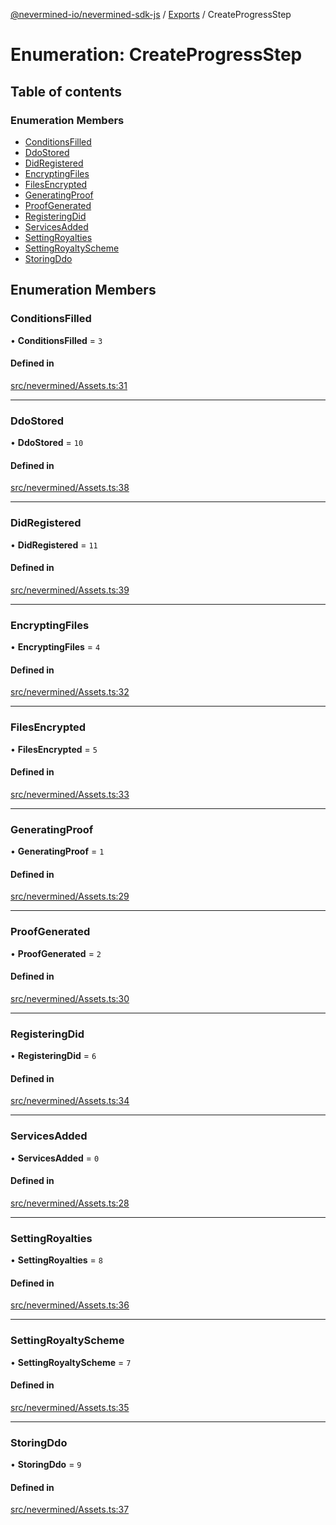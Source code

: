 [@nevermined-io/nevermined-sdk-js](../README.md) / [Exports](../modules.md) / CreateProgressStep

# Enumeration: CreateProgressStep

## Table of contents

### Enumeration Members

- [ConditionsFilled](CreateProgressStep.md#conditionsfilled)
- [DdoStored](CreateProgressStep.md#ddostored)
- [DidRegistered](CreateProgressStep.md#didregistered)
- [EncryptingFiles](CreateProgressStep.md#encryptingfiles)
- [FilesEncrypted](CreateProgressStep.md#filesencrypted)
- [GeneratingProof](CreateProgressStep.md#generatingproof)
- [ProofGenerated](CreateProgressStep.md#proofgenerated)
- [RegisteringDid](CreateProgressStep.md#registeringdid)
- [ServicesAdded](CreateProgressStep.md#servicesadded)
- [SettingRoyalties](CreateProgressStep.md#settingroyalties)
- [SettingRoyaltyScheme](CreateProgressStep.md#settingroyaltyscheme)
- [StoringDdo](CreateProgressStep.md#storingddo)

## Enumeration Members

### ConditionsFilled

• **ConditionsFilled** = ``3``

#### Defined in

[src/nevermined/Assets.ts:31](https://github.com/nevermined-io/sdk-js/blob/7ffb970/src/nevermined/Assets.ts#L31)

___

### DdoStored

• **DdoStored** = ``10``

#### Defined in

[src/nevermined/Assets.ts:38](https://github.com/nevermined-io/sdk-js/blob/7ffb970/src/nevermined/Assets.ts#L38)

___

### DidRegistered

• **DidRegistered** = ``11``

#### Defined in

[src/nevermined/Assets.ts:39](https://github.com/nevermined-io/sdk-js/blob/7ffb970/src/nevermined/Assets.ts#L39)

___

### EncryptingFiles

• **EncryptingFiles** = ``4``

#### Defined in

[src/nevermined/Assets.ts:32](https://github.com/nevermined-io/sdk-js/blob/7ffb970/src/nevermined/Assets.ts#L32)

___

### FilesEncrypted

• **FilesEncrypted** = ``5``

#### Defined in

[src/nevermined/Assets.ts:33](https://github.com/nevermined-io/sdk-js/blob/7ffb970/src/nevermined/Assets.ts#L33)

___

### GeneratingProof

• **GeneratingProof** = ``1``

#### Defined in

[src/nevermined/Assets.ts:29](https://github.com/nevermined-io/sdk-js/blob/7ffb970/src/nevermined/Assets.ts#L29)

___

### ProofGenerated

• **ProofGenerated** = ``2``

#### Defined in

[src/nevermined/Assets.ts:30](https://github.com/nevermined-io/sdk-js/blob/7ffb970/src/nevermined/Assets.ts#L30)

___

### RegisteringDid

• **RegisteringDid** = ``6``

#### Defined in

[src/nevermined/Assets.ts:34](https://github.com/nevermined-io/sdk-js/blob/7ffb970/src/nevermined/Assets.ts#L34)

___

### ServicesAdded

• **ServicesAdded** = ``0``

#### Defined in

[src/nevermined/Assets.ts:28](https://github.com/nevermined-io/sdk-js/blob/7ffb970/src/nevermined/Assets.ts#L28)

___

### SettingRoyalties

• **SettingRoyalties** = ``8``

#### Defined in

[src/nevermined/Assets.ts:36](https://github.com/nevermined-io/sdk-js/blob/7ffb970/src/nevermined/Assets.ts#L36)

___

### SettingRoyaltyScheme

• **SettingRoyaltyScheme** = ``7``

#### Defined in

[src/nevermined/Assets.ts:35](https://github.com/nevermined-io/sdk-js/blob/7ffb970/src/nevermined/Assets.ts#L35)

___

### StoringDdo

• **StoringDdo** = ``9``

#### Defined in

[src/nevermined/Assets.ts:37](https://github.com/nevermined-io/sdk-js/blob/7ffb970/src/nevermined/Assets.ts#L37)
